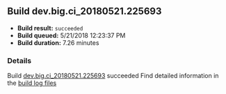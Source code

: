 ## Build dev.big.ci_20180521.225693
- **Build result:** `succeeded`
- **Build queued:** 5/21/2018 12:23:37 PM
- **Build duration:** 7.26 minutes
### Details
Build [dev.big.ci_20180521.225693](https://winappstudio.visualstudio.com/web/build.aspx?pcguid=a4ef43be-68ce-4195-a619-079b4d9834c2&builduri=vstfs%3a%2f%2f%2fBuild%2fBuild%2f25693) succeeded
Find detailed information in the [build log files](https://uwpctdiags.blob.core.windows.net/buildlogs/dev.big.ci_20180521.225693_logs.zip)
